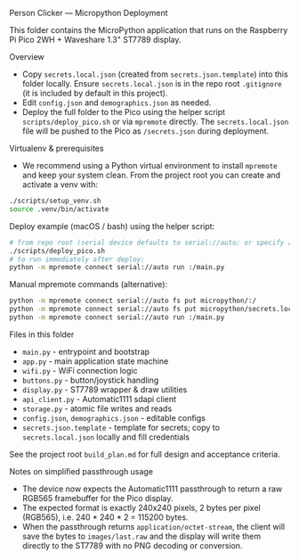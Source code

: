Person Clicker — Micropython Deployment

This folder contains the MicroPython application that runs on the Raspberry Pi Pico 2WH + Waveshare 1.3" ST7789 display.

Overview
- Copy `secrets.local.json` (created from `secrets.json.template`) into this folder locally. Ensure `secrets.local.json` is in the repo root `.gitignore` (it is included by default in this project).
- Edit `config.json` and `demographics.json` as needed.
- Deploy the full folder to the Pico using the helper script `scripts/deploy_pico.sh` or via `mpremote` directly. The `secrets.local.json` file will be pushed to the Pico as `/secrets.json` during deployment.

Virtualenv & prerequisites
- We recommend using a Python virtual environment to install `mpremote` and keep your system clean. From the project root you can create and activate a venv with:

```bash
./scripts/setup_venv.sh
source .venv/bin/activate
```

Deploy example (macOS / bash) using the helper script:

```bash
# from repo root (serial device defaults to serial://auto; or specify /dev/tty.* path)
./scripts/deploy_pico.sh
# to run immediately after deploy:
python -m mpremote connect serial://auto run :/main.py
```

Manual mpremote commands (alternative):

```bash
python -m mpremote connect serial://auto fs put micropython/:/
python -m mpremote connect serial://auto fs put micropython/secrets.local.json :/secrets.json
python -m mpremote connect serial://auto run :/main.py
```

Files in this folder
- `main.py` - entrypoint and bootstrap
- `app.py` - main application state machine
- `wifi.py` - WiFi connection logic
- `buttons.py` - button/joystick handling
- `display.py` - ST7789 wrapper & draw utilities
- `api_client.py` - Automatic1111 sdapi client
- `storage.py` - atomic file writes and reads
- `config.json`, `demographics.json` - editable configs
- `secrets.json.template` - template for secrets; copy to `secrets.local.json` locally and fill credentials

See the project root `build_plan.md` for full design and acceptance criteria.

Notes on simplified passthrough usage
- The device now expects the Automatic1111 passthrough to return a raw RGB565 framebuffer for the Pico display.
- The expected format is exactly 240x240 pixels, 2 bytes per pixel (RGB565), i.e. 240 * 240 * 2 = 115200 bytes.
- When the passthrough returns `application/octet-stream`, the client will save the bytes to `images/last.raw` and the display will write them directly to the ST7789 with no PNG decoding or conversion.

